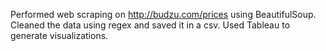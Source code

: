 Performed web scraping on http://budzu.com/prices using BeautifulSoup.
Cleaned the data using regex and saved it in a csv.
Used Tableau to generate visualizations.
